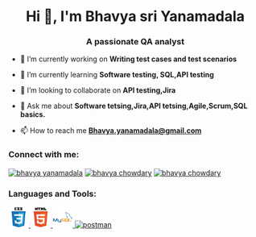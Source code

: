 <h1 align="center">Hi 👋, I'm Bhavya sri Yanamadala</h1>
<h3 align="center">A passionate QA analyst</h3>

- 🔭 I’m currently working on **Writing test cases and test scenarios**

- 🌱 I’m currently learning **Software testing, SQL,API testing**

- 👯 I’m looking to collaborate on **API testing,Jira**

- 💬 Ask me about **Software tetsing,Jira,API tetsing,Agile,Scrum,SQL basics.**

- 📫 How to reach me **Bhavya.yanamadala@gmail.com**

<h3 align="left">Connect with me:</h3>
<p align="left">
<a href="https://linkedin.com/in/bhavya yanamadala" target="blank"><img align="center" src="https://raw.githubusercontent.com/rahuldkjain/github-profile-readme-generator/master/src/images/icons/Social/linked-in-alt.svg" alt="bhavya yanamadala" height="30" width="40" /></a>
<a href="https://fb.com/bhavya chowdary" target="blank"><img align="center" src="https://raw.githubusercontent.com/rahuldkjain/github-profile-readme-generator/master/src/images/icons/Social/facebook.svg" alt="bhavya chowdary" height="30" width="40" /></a>
<a href="https://instagram.com/bhavya chowdary" target="blank"><img align="center" src="https://raw.githubusercontent.com/rahuldkjain/github-profile-readme-generator/master/src/images/icons/Social/instagram.svg" alt="bhavya chowdary" height="30" width="40" /></a>
</p>

<h3 align="left">Languages and Tools:</h3>
<p align="left"> <a href="https://www.w3schools.com/css/" target="_blank" rel="noreferrer"> <img src="https://raw.githubusercontent.com/devicons/devicon/master/icons/css3/css3-original-wordmark.svg" alt="css3" width="40" height="40"/> </a> <a href="https://www.w3.org/html/" target="_blank" rel="noreferrer"> <img src="https://raw.githubusercontent.com/devicons/devicon/master/icons/html5/html5-original-wordmark.svg" alt="html5" width="40" height="40"/> </a> <a href="https://www.mysql.com/" target="_blank" rel="noreferrer"> <img src="https://raw.githubusercontent.com/devicons/devicon/master/icons/mysql/mysql-original-wordmark.svg" alt="mysql" width="40" height="40"/> </a> <a href="https://postman.com" target="_blank" rel="noreferrer"> <img src="https://www.vectorlogo.zone/logos/getpostman/getpostman-icon.svg" alt="postman" width="40" height="40"/> </a> </p>

